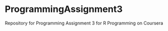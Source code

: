 # ProgrammingAssignment3
 Repository for Programming Assignment 3 for R Programming on Coursera
 
 

